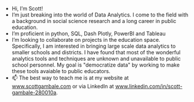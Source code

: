 - Hi, I’m Scott!
- I’m just breaking into the world of Data Analytics. I come to the field with a background in social science research and a long career in public education.
- I’m proficient in python, SQL, Dash Plotly, PowerBI and Tableau 
- I’m looking to collaborate on projects in the education space.  Specifically, I am interested in bringing large scale data analytics to smaller schools and districts.  I have found that most of the wonderful analytics tools and techniques are unknown and unavailable to public school personnel. My goal is "democratize data" by working to make these tools avaiable to public educators.
- 📫 The best way to teach me is at my website at www.scottgambale.com or via LinkedIn at www.linkedin.com/in/scott-gambale-280010a.
